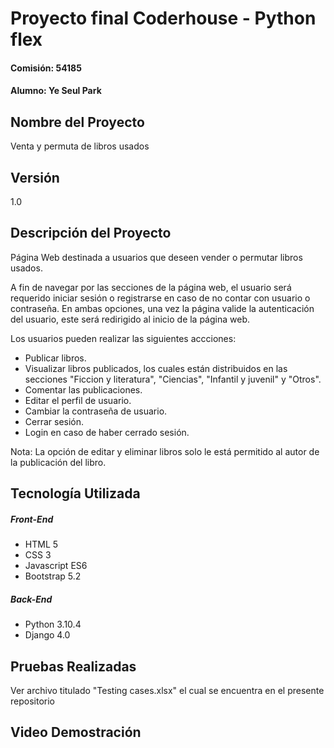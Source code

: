 # Proyecto final Coderhouse - Python flex
#### Comisión: 54185 
#### Alumno: Ye Seul Park

## Nombre del Proyecto
Venta y permuta de libros usados

## Versión
1.0

## Descripción del Proyecto
Página Web destinada a usuarios que deseen vender o permutar libros usados.

A fin de navegar por las secciones de la página web, el usuario será requerido iniciar sesión o registrarse en caso de no contar con usuario o contraseña. En ambas opciones, una vez la página valide la autenticación del usuario, este será redirigido al inicio de la página web.

Los usuarios pueden realizar las siguientes accciones:
- Publicar libros.
- Visualizar libros publicados, los cuales están distribuidos en las secciones "Ficcion y literatura", "Ciencias", "Infantil y juvenil" y "Otros".
- Comentar las publicaciones.
- Editar el perfil de usuario.
- Cambiar la contraseña de usuario.
- Cerrar sesión.
- Login en caso de haber cerrado sesión.

Nota: La opción de editar y eliminar libros solo le está permitido al autor de la publicación del libro.

## Tecnología Utilizada
##### Front-End
- HTML 5
- CSS 3
- Javascript ES6
- Bootstrap 5.2

##### Back-End
- Python 3.10.4
- Django 4.0

## Pruebas Realizadas
Ver archivo titulado "Testing cases.xlsx" el cual se encuentra en el presente repositorio 

## Video Demostración
